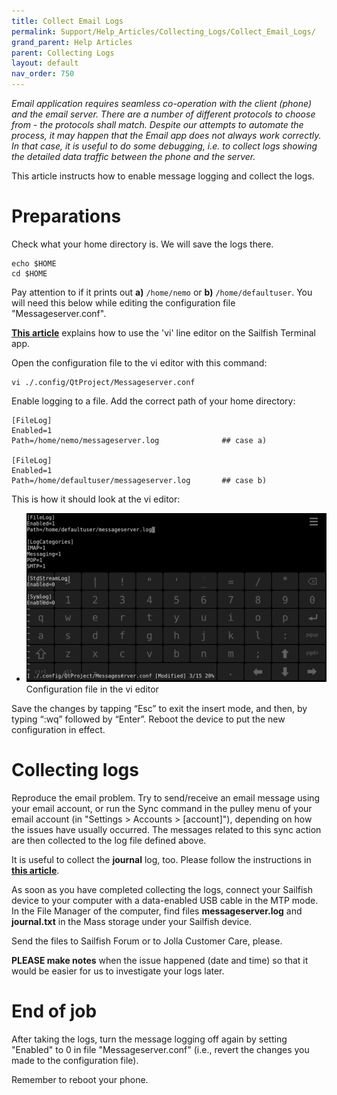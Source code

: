 ```yaml
---
title: Collect Email Logs
permalink: Support/Help_Articles/Collecting_Logs/Collect_Email_Logs/
grand_parent: Help Articles
parent: Collecting Logs
layout: default
nav_order: 750
---
```


_Email application requires seamless co-operation with the client (phone) and the email server. There are a number of different protocols to 
choose from - the protocols shall match. Despite our attempts to automate the process, it may happen that the Email app does not always work correctly. 
In that case, it is useful to do some debugging, i.e. to collect logs showing the detailed data traffic between the phone and the server._

This article instructs how to enable message logging and collect the logs.

# Preparations

Check what your home directory is. We will save the logs there.

```
echo $HOME
cd $HOME
```

Pay attention to if it prints out **a)** `/home/nemo` or **b)** `/home/defaultuser`. You will need this below while editing the configuration file "Messageserver.conf".

**[This article](/Support/Help_Articles/Enabling_Developer_Mode/#how-to-use-the-vi-or-nano-text-editors-at-sailfish-terminal)** explains 
how to use the 'vi' line editor on the Sailfish Terminal app.

Open the configuration file to the vi editor with this command:

```
vi ./.config/QtProject/Messageserver.conf
```

Enable logging to a file. Add the correct path of your home directory:

```
[FileLog]
Enabled=1
Path=/home/nemo/messageserver.log              ## case a) 

[FileLog]
Enabled=1
Path=/home/defaultuser/messageserver.log       ## case b)
```

This is how it should look at the vi editor:

<div class="flex-images" markdown="1">

* <a href="Enable-msg-server-logs.png"><img src="Enable-msg-server-logs.png" alt="Conf file in editor"></a>
  <span class="md_figcaption">
    Configuration file in the vi editor
  </span>
</div>


Save the changes by tapping “Esc” to exit the insert mode, and then, by typing “:wq” followed by “Enter”. 
Reboot the device to put the new configuration in effect.

# Collecting logs

Reproduce the email problem. Try to send/receive an email message using your email account, or run the Sync command in the pulley menu of your email account 
(in "Settings > Accounts > \[account\]"), depending on how the issues have usually occurred. The messages related to this sync action are then collected to the log file defined above.

It is useful to collect the **journal** log, too. Please follow the instructions in **[this article](https://jolla.zendesk.com/hc/en-us/articles/202886373)**.

As soon as you have completed collecting the logs, connect your Sailfish device to your computer with a data-enabled USB cable in the MTP mode. In the File Manager of the computer, 
find files **messageserver.log** and **journal.txt** in the Mass storage under your Sailfish device. 

Send the files to Sailfish Forum or to Jolla Customer Care, please.

**PLEASE make notes** when the issue happened (date and time) so that it would be easier for us to investigate your logs later.

# End of job

After taking the logs, turn the message logging off again by setting "Enabled" to 0 in file "Messageserver.conf" (i.e., revert the changes you made to the configuration file). 

Remember to reboot your phone.


